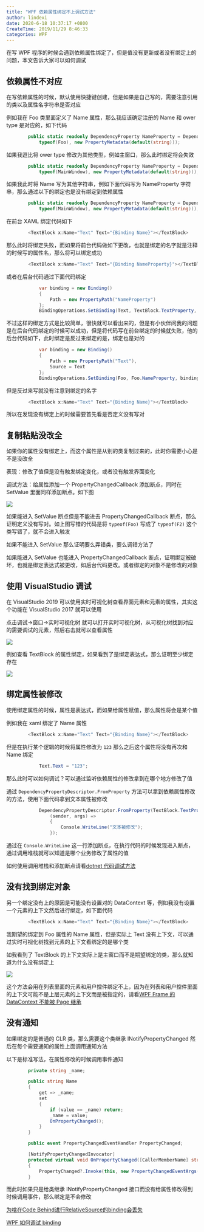 ```yaml
---
title: "WPF 依赖属性绑定不上调试方法"
author: lindexi
date: 2020-6-18 10:37:17 +0800
CreateTime: 2019/11/29 8:46:33
categories: WPF
---
```


在写 WPF 程序的时候会遇到依赖属性绑定了，但是值没有更新或者没有绑定上的问题，本文告诉大家可以如何调试

<!--more-->


<!-- CreateTime:2019/11/29 8:46:33 -->

<!-- csdn -->

## 依赖属性不对应

在写依赖属性的时候，默认使用快捷键创建，但是如果是自己写的，需要注意引用的类以及属性名字符串是否对应

例如我在 Foo 类里面定义了 Name 属性，那么我应该确定注册的 Name 和 ower type 是对应的，如下代码

```csharp
        public static readonly DependencyProperty NameProperty = DependencyProperty.Register("Name", typeof(string),
            typeof(Foo), new PropertyMetadata(default(string)));
```

如果我逗比将 ower type 修改为其他类型，例如主窗口，那么此时绑定将会失效

```csharp
        public static readonly DependencyProperty NameProperty = DependencyProperty.Register("Name", typeof(string),
            typeof(MainWindow), new PropertyMetadata(default(string)));
```

如果我此时将 Name 写为其他字符串，例如下面代码写为 NameProperty 字符串，那么通过以下的绑定也是没有绑定到依赖属性

```csharp
        public static readonly DependencyProperty NameProperty = DependencyProperty.Register("NameProperty", typeof(string),
            typeof(MainWindow), new PropertyMetadata(default(string)));
```

在前台 XAML 绑定代码如下

```csharp
        <TextBlock x:Name="Text" Text="{Binding Name}"></TextBlock>
```

那么此时将绑定失败，而如果将前台代码做如下更改，也就是绑定的名字就是注释的时候写的属性名，那么将可以绑定成功

```csharp
        <TextBlock x:Name="Text" Text="{Binding NameProperty}"></TextBlock>
```

或者在后台代码通过下面代码绑定

```csharp
            var binding = new Binding()
            {
                Path = new PropertyPath("NameProperty")
            };
            BindingOperations.SetBinding(Text, TextBlock.TextProperty, binding);
```

不过这样的绑定方式是比较简单，很快就可以看出来的，但是有小伙伴问我的问题是在后台代码绑定的时候可以成功，但是将代码写在前台绑定的时候就失败，他的后台代码如下，此时绑定是反过来绑定的是，绑定也是对的

```csharp
            var binding = new Binding()
            {
                Path = new PropertyPath("Text"),
                Source = Text
            };
            BindingOperations.SetBinding(Foo, Foo.NameProperty, binding);

```

但是反过来写就没有注意到绑定的名字

```csharp
        <TextBlock x:Name="Text" Text="{Binding Name}"></TextBlock>
```

所以在发现没有绑定上的时候需要首先看是否定义没有写对

## 复制粘贴没改全

如果你的属性没有绑定上，而这个属性是从别的类复制过来的，此时你需要小心是不是没改全

表现：修改了值但是没有触发绑定变化，或者没有触发界面变化

调试方法：给属性添加一个 PropertyChangedCallback 添加断点，同时在 SetValue 里面同样添加断点。如下图

<!-- ![](image/WPF 依赖属性绑定不上调试方法/WPF 依赖属性绑定不上调试方法3.png) -->

![](http://image.acmx.xyz/lindexi%2F20206181034574822.jpg)

如果能进入 SetValue 断点但是不能进去 PropertyChangedCallback 断点，那么证明定义没有写对。如上图写错的代码是将 `typeof(Foo)` 写成了 `typeof(F2)` 这个类写错了，就不会进入触发

如果不能进入 SetValue 那么证明要么弄错类，要么调错方法了

如果能进入 SetValue 也能进入 PropertyChangedCallback 断点，证明绑定被破坏，也就是绑定表达式被更改，如后台代码更改。或者绑定的对象不是修改的对象

## 使用 VisualStudio 调试

在 VisualStudio 2019 可以使用实时可视化树查看界面元素和元素的属性，其实这个功能在 VisualStudio 2017 就可以使用

点击调试->窗口->实时可视化树 就可以打开实时可视化树，从可视化树找到对应的需要调试的元素，然后右击就可以查看属性

<!-- ![](image/WPF 依赖属性绑定不上调试方法/WPF 依赖属性绑定不上调试方法0.png) -->

![](http://image.acmx.xyz/lindexi%2F20198218549438)

例如查看 TextBlock 的属性绑定，如果看到了是绑定表达式，那么证明至少绑定存在

<!-- ![](image/WPF 依赖属性绑定不上调试方法/WPF 依赖属性绑定不上调试方法1.png) -->

![](http://image.acmx.xyz/lindexi%2F201982185436807)

## 绑定属性被修改

使用绑定属性的时候，属性是表达式，而如果给属性赋值，那么属性将会是某个值

例如我在 xaml 绑定了 Name 属性

```csharp
        <TextBlock x:Name="Text" Text="{Binding Name}"></TextBlock>
```

但是在执行某个逻辑的时候将属性修改为 `123` 那么之后这个属性将没有再次和 Name 绑定

```csharp
            Text.Text = "123";
```

那么此时可以如何调试？可以通过监听依赖属性的修改拿到在哪个地方修改了值

通过 `DependencyPropertyDescriptor.FromProperty` 方法可以拿到依赖属性修改的方法，使用下面代码拿到文本属性被修改

```csharp
            DependencyPropertyDescriptor.FromProperty(TextBlock.TextProperty,typeof(TextBlock)).AddValueChanged(Text,
                (sender, args) =>
                {
                    Console.WriteLine("文本被修改");
                });
```

通过在 `Console.WriteLine` 这一行添加断点，在执行代码的时候发现进入断点，通过调用堆栈就可以知道是哪个业务修改了属性的值

如何使用调用堆栈和添加断点请看[dotnet 代码调试方法](https://blog.lindexi.com/post/dotnet-%E4%BB%A3%E7%A0%81%E8%B0%83%E8%AF%95%E6%96%B9%E6%B3%95.html)

## 没有找到绑定对象

另一个绑定没有上的原因是可能没有设置对的 DataContext 等，例如我没有设置一个元素的上下文然后进行绑定，如下面代码

```csharp
        <TextBlock x:Name="Text" Text="{Binding Name}"></TextBlock>
```

我期望的绑定到 Foo 属性的 Name 属性，但是实际上 Text 没有上下文，可以通过实时可视化树找到元素的上下文看绑定的是哪个类

如我看到了 TextBlock 的上下文实际上是主窗口而不是期望绑定的类，那么就知道为什么没有绑定上

<!-- ![](image/WPF 依赖属性绑定不上调试方法/WPF 依赖属性绑定不上调试方法2.png) -->

![](http://image.acmx.xyz/lindexi%2F201982191819540)

这个方法会用在列表里面的元素和用户控件绑定不上，因为在列表和用户控件里面的上下文可能不是上层元素的上下文而是被指定的，请看[WPF Frame 的 DataContext 不能被 Page 继承](https://blog.lindexi.com/post/wpf-frame-%E7%9A%84-datacontext-%E4%B8%8D%E8%83%BD%E8%A2%AB-page-%E7%BB%A7%E6%89%BF )

## 没有通知

如果绑定的是普通的 CLR 类，那么需要这个类继承 INotifyPropertyChanged 然后在每个需要通知的属性上面调用通知方法

以下是标准写法，在属性修改的时候调用事件通知

```csharp
        private string _name;

        public string Name
        {
            get => _name;
            set
            {
                if (value == _name) return;
                _name = value;
                OnPropertyChanged();
            }
        }

        public event PropertyChangedEventHandler PropertyChanged;

        [NotifyPropertyChangedInvocator]
        protected virtual void OnPropertyChanged([CallerMemberName] string propertyName = null)
        {
            PropertyChanged?.Invoke(this, new PropertyChangedEventArgs(propertyName));
        }
```

而此时如果只是给类继承 INotifyPropertyChanged 接口而没有给属性修改得到时候调用事件，那么绑定是不会修改

[为啥在Code Behind进行RelativeSource的binding会丢失](https://huangtengxiao.gitee.io/post/%E4%B8%BA%E5%95%A5%E5%9C%A8Code-Behind%E8%BF%9B%E8%A1%8CRelativeSource%E7%9A%84binding%E4%BC%9A%E4%B8%A2%E5%A4%B1.html )

[WPF 如何调试 binding](https://blog.lindexi.com/post/WPF-%E5%A6%82%E4%BD%95%E8%B0%83%E8%AF%95-binding.html )

